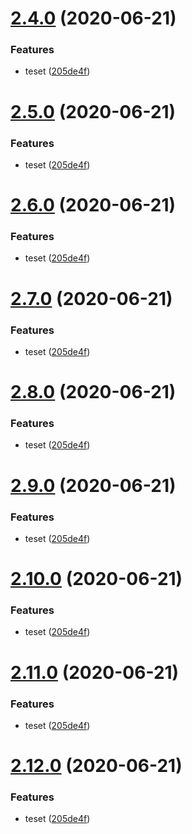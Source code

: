 # [2.4.0](https://github.com/ohmyform/ohmyform/compare/0.2.3...2.4.0) (2020-06-21)


### Features

* teset ([205de4f](https://github.com/ohmyform/ohmyform/commit/205de4f9c0218edec9e4aad86e382e8dd4745026))



# [2.5.0](https://github.com/ohmyform/ohmyform/compare/0.2.3...2.5.0) (2020-06-21)


### Features

* teset ([205de4f](https://github.com/ohmyform/ohmyform/commit/205de4f9c0218edec9e4aad86e382e8dd4745026))



# [2.6.0](https://github.com/ohmyform/ohmyform/compare/0.2.3...2.6.0) (2020-06-21)


### Features

* teset ([205de4f](https://github.com/ohmyform/ohmyform/commit/205de4f9c0218edec9e4aad86e382e8dd4745026))



# [2.7.0](https://github.com/ohmyform/ohmyform/compare/0.2.3...2.7.0) (2020-06-21)


### Features

* teset ([205de4f](https://github.com/ohmyform/ohmyform/commit/205de4f9c0218edec9e4aad86e382e8dd4745026))



# [2.8.0](https://github.com/ohmyform/ohmyform/compare/0.2.3...2.8.0) (2020-06-21)


### Features

* teset ([205de4f](https://github.com/ohmyform/ohmyform/commit/205de4f9c0218edec9e4aad86e382e8dd4745026))



# [2.9.0](https://github.com/ohmyform/ohmyform/compare/0.2.3...2.9.0) (2020-06-21)


### Features

* teset ([205de4f](https://github.com/ohmyform/ohmyform/commit/205de4f9c0218edec9e4aad86e382e8dd4745026))



# [2.10.0](https://github.com/ohmyform/ohmyform/compare/0.2.3...2.10.0) (2020-06-21)


### Features

* teset ([205de4f](https://github.com/ohmyform/ohmyform/commit/205de4f9c0218edec9e4aad86e382e8dd4745026))



# [2.11.0](https://github.com/ohmyform/ohmyform/compare/0.2.3...2.11.0) (2020-06-21)


### Features

* teset ([205de4f](https://github.com/ohmyform/ohmyform/commit/205de4f9c0218edec9e4aad86e382e8dd4745026))



# [2.12.0](https://github.com/ohmyform/ohmyform/compare/0.2.3...2.12.0) (2020-06-21)


### Features

* teset ([205de4f](https://github.com/ohmyform/ohmyform/commit/205de4f9c0218edec9e4aad86e382e8dd4745026))



